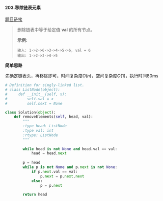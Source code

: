 #### 203.移除链表元素

[题目链接](https://leetcode-cn.com/problems/remove-linked-list-elements)

> 删除链表中等于给定值 **val** 的所有节点。
>
> **示例:**
>
> ```
> 输入: 1->2->6->3->4->5->6, val = 6
> 输出: 1->2->3->4->5
> ```

**简单思路**

先确定链表头，再移除即可，时间复杂度$O(n)$，空间复杂度$O(1)$，执行时间80ms

```python
# Definition for singly-linked list.
# class ListNode(object):
#     def __init__(self, x):
#         self.val = x
#         self.next = None

class Solution(object):
    def removeElements(self, head, val):
        """
        :type head: ListNode
        :type val: int
        :rtype: ListNode
        """
        
        while head is not None and head.val == val:
            head = head.next
            
        p = head
        while p is not None and p.next is not None:
            if p.next.val == val:
                p.next = p.next.next
            else:
                p = p.next
        
        return head
```

